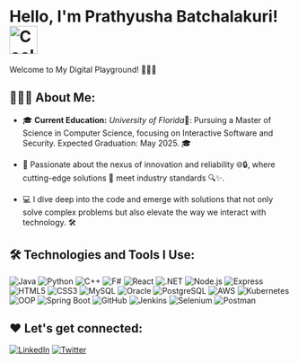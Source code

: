 # Hello, I'm Prathyusha Batchalakuri! <img src="https://fonts.gstatic.com/s/e/notoemoji/latest/1f60e/512.webp" width="50" height="50" alt="Cool Emoji">

 Welcome to My Digital Playground! 🚀👩‍💻

👩🏻‍💻 **About Me:**
--------------------------------------------------------------------------------
- 🎓 **Current Education:**
*University of Florida*🐊: Pursuing a Master of Science in Computer Science, focusing on Interactive Software and Security. Expected Graduation: May 2025. 🎓

- 🌟 Passionate about the nexus of innovation and reliability 🌐🔒, where cutting-edge solutions 🚀 meet industry standards 🔍✨.

- 💻 I dive deep into the code and emerge with solutions that not only solve complex problems but also elevate the way we interact with technology. 🛠️

## 🛠️ Technologies and Tools I Use:
![Java](https://img.shields.io/badge/Java-%23ED8B00.svg?style=for-the-badge&logo=java&logoColor=white)
![Python](https://img.shields.io/badge/Python-%3776AB.svg?style=for-the-badge&logo=python&logoColor=white)
![C++](https://img.shields.io/badge/C++-%2300599C.svg?style=for-the-badge&logo=cplusplus&logoColor=white)
![F#](https://img.shields.io/badge/F%23-%23B845FC.svg?style=for-the-badge&logo=fsharp&logoColor=white)
![React](https://img.shields.io/badge/React-%2320232a.svg?style=for-the-badge&logo=react&logoColor=%2361DAFB)
![.NET](https://img.shields.io/badge/.NET-%23512BD4.svg?style=for-the-badge&logo=dotnet&logoColor=white)
![Node.js](https://img.shields.io/badge/Node.js-%23339933.svg?style=for-the-badge&logo=node-dot-js&logoColor=white)
![Express](https://img.shields.io/badge/Express-%23000000.svg?style=for-the-badge&logo=express&logoColor=white)
![HTML5](https://img.shields.io/badge/HTML5-%23E34F26.svg?style=for-the-badge&logo=html5&logoColor=white)
![CSS3](https://img.shields.io/badge/CSS3-%231572B6.svg?style=for-the-badge&logo=css3&logoColor=white)
![MySQL](https://img.shields.io/badge/MySQL-%234479A1.svg?style=for-the-badge&logo=mysql&logoColor=white)
![Oracle](https://img.shields.io/badge/Oracle-%23F80000.svg?style=for-the-badge&logo=oracle&logoColor=white)
![PostgreSQL](https://img.shields.io/badge/PostgreSQL-%23336791.svg?style=for-the-badge&logo=postgresql&logoColor=white)
![AWS](https://img.shields.io/badge/AWS-%23FF9900.svg?style=for-the-badge&logo=amazonaws&logoColor=white)
![Kubernetes](https://img.shields.io/badge/Kubernetes-%23326CE5.svg?style=for-the-badge&logo=kubernetes&logoColor=white)
![OOP](https://img.shields.io/badge/OOP-%23007ACC.svg?style=for-the-badge&logo=coding&logoColor=white)
![Spring Boot](https://img.shields.io/badge/Spring_Boot-%236DB33F.svg?style=for-the-badge&logo=springboot&logoColor=white)
![GitHub](https://img.shields.io/badge/GitHub-%23121011.svg?style=for-the-badge&logo=github&logoColor=white)
![Jenkins](https://img.shields.io/badge/Jenkins-%23D24939.svg?style=for-the-badge&logo=jenkins&logoColor=white)
![Selenium](https://img.shields.io/badge/Selenium-%2343B02A.svg?style=for-the-badge&logo=selenium&logoColor=white)
![Postman](https://img.shields.io/badge/Postman-%23FF6C37.svg?style=for-the-badge&logo=postman&logoColor=white)

## ❤️ Let's get connected:
[![LinkedIn](https://img.shields.io/badge/LinkedIn-%230077B5.svg?&style=for-the-badge&logo=linkedin&logoColor=white)](https://www.linkedin.com/in/prathyusha-batchalakuri)
[![Twitter](https://img.shields.io/badge/Twitter-%231DA1F2.svg?&style=for-the-badge&logo=Twitter&logoColor=white)](https://x.com/PBatchalakuri)
